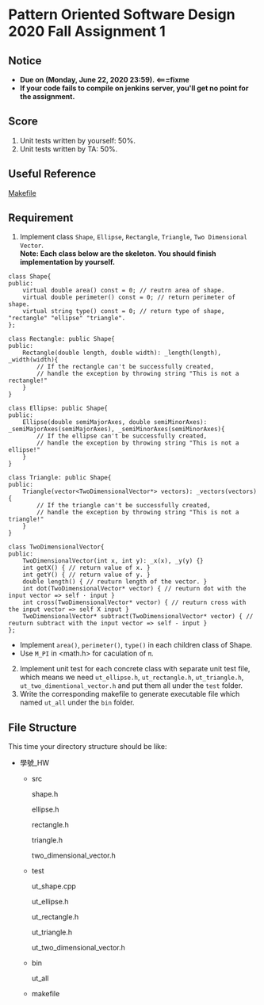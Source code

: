 # **Pattern Oriented Software Design 2020 Fall Assignment 1**  

## **Notice**  
* **Due on (Monday, June 22, 2020 23:59). <===fixme**  
* **If your code fails to compile on jenkins server, you'll get no point for the assignment.**  

## **Score**
1. Unit tests written by yourself: 50%.
2. Unit tests written by TA: 50%.

## **Useful Reference**
[Makefile](https://en.wikipedia.org/wiki/Makefile)

## **Requirement**  
1. Implement class `Shape`, `Ellipse`, `Rectangle`, `Triangle`, `Two Dimensional Vector`.  
**Note: Each class below are the skeleton. You should finish implementation by yourself.**  

```
class Shape{
public:
    virtual double area() const = 0; // reutrn area of shape.
    virtual double perimeter() const = 0; // return perimeter of shape.
    virtual string type() const = 0; // return type of shape, "rectangle" "ellipse" "triangle".
};
```

```
class Rectangle: public Shape{
public: 
    Rectangle(double length, double width): _length(length), _width(width){
        // If the rectangle can't be successfully created,
        // handle the exception by throwing string "This is not a rectangle!"
    }
}
```

```
class Ellipse: public Shape{
public: 
    Ellipse(double semiMajorAxes, double semiMinorAxes): _semiMajorAxes(semiMajorAxes), _semiMinorAxes(semiMinorAxes){
        // If the ellipse can't be successfully created,
        // handle the exception by throwing string "This is not a ellipse!"
    }
}
```

```
class Triangle: public Shape{
public: 
    Triangle(vector<TwoDimensionalVector*> vectors): _vectors(vectors){
        // If the triangle can't be successfully created,
        // handle the exception by throwing string "This is not a triangle!"
    }
}
```

```
class TwoDimensionalVector{
public:
	TwoDimensionalVector(int x, int y): _x(x), _y(y) {}
	int getX() { // return value of x. }
	int getY() { // return value of y. }
	double length() { // reuturn length of the vector. }
	int dot(TwoDimensionalVector* vector) { // reuturn dot with the input vector => self · input }
	int cross(TwoDimensionalVector* vector) { // reuturn cross with the input vector => self X input }
	TwoDimensionalVector* subtract(TwoDimensionalVector* vector) { // reuturn subtract with the input vector => self - input }
};
```

* Implement `area()`, `perimeter()`, `type()` in each children class of Shape.
* Use `M_PI` in <math.h> for caculation of `π`.

2. Implement unit test for each concrete class with separate unit test file, which means we need `ut_ellipse.h`, `ut_rectangle.h`, `ut_triangle.h`, `ut_two_dimentional_vector.h` and put them all under the `test` folder.
3. Write the corresponding makefile to generate executable file which named `ut_all` under the `bin` folder. 

## **File Structure**
This time your directory structure should be like:
 - 學號_HW
    - src

      shape.h

      ellipse.h

      rectangle.h
      
      triangle.h
      
      two_dimensional_vector.h

    - test

      ut_shape.cpp
      
      ut_ellipse.h

      ut_rectangle.h
      
      ut_triangle.h
      
      ut_two_dimensional_vector.h

    - bin

      ut_all

    - makefile